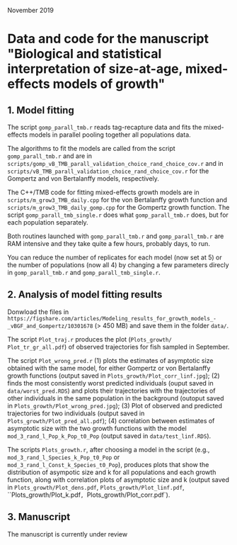November 2019
# Data and code for the manuscript "Biological and statistical interpretation of size-at-age, mixed-effects models of growth"


## 1. Model fitting

The script `gomp_parall_tmb.r` reads tag-recapture data and fits the mixed-effects models in parallel pooling together all populations data. 

The algorithms to fit the models are called from the script `gomp_parall_tmb.r` and are in `scripts/gomp_vB_TMB_parall_validation_choice_rand_choice_cov.r` and in `scripts/vB_TMB_parall_validation_choice_rand_choice_cov.r` for the Gompertz and von Bertalanffy models, respectively.

The C++/TMB  code for fitting mixed-effects growth models are in `scripts/m_grow3_TMB_daily.cpp` for the von Bertalanffy growth function and `scripts/m_grow3_TMB_daily_gomp.cpp` for the Gompertz growth function. The script `gomp_parall_tmb_single.r` does what `gomp_parall_tmb.r` does, but for each population separately. 

Both routines launched with `gomp_parall_tmb.r` and `gomp_parall_tmb.r` are RAM intensive and they take quite a few hours, probably days, to run. 

You can reduce the number of replicates for each model (now set at 5) or the number of populations (now all 4) by changing a few parameters direcly in `gomp_parall_tmb.r` and `gomp_parall_tmb_single.r`.

## 2. Analysis of model fitting results    

Donwload the files in `https://figshare.com/articles/Modeling_results_for_growth_models_-_vBGF_and_Gompertz/10301678` (> 450 MB) and save them in the folder `data/`.

The script `Plot_traj.r` produces the plot (`Plots_growth/ Plot_tr_gr_all.pdf`) of observed trajectories for fish sampled in September.   

The script `Plot_wrong_pred.r` (1) plots the estimates of asymptotic size obtained with the same model, for either Gompertz or von Bertalanffy growth functions (output saved in `Plots_growth/Plot_corr_linf.jpg`); (2) finds the most consistently worst predicted individuals (ouput saved in `data/worst_pred.RDS`) and plots their trajectories with the trajectories of other individuals in the same population in the background (outoput saved in `Plots_growth/Plot_wrong_pred.jpg`); (3) Plot of observed and predicted trajectories for two individuals (output saved in `Plots_growth/Plot_pred_all.pdf`); (4) correlation between estimates of asymptotic size with the two growth functions with the model `mod_3_rand_l_Pop_k_Pop_t0_Pop` (output saved in `data/test_linf.RDS`). 

The scripts `Plots_growth.r`, after choosing a model in the script (e.g., `mod_3_rand_l_Species_k_Pop_t0_Pop` or `mod_3_rand_l_Const_k_Species_t0_Pop`), produces plots that show the distribution of asympotic size and k for all populations and each growth function, along with correlation plots of asymptotic size and k (output saved in `Plots_growth/Plot_dens.pdf`, `Plots_growth/Plot_linf.pdf`, ``Plots_growth/Plot_k.pdf`, `Plots_growth/Plot_corr.pdf`).


## 3. Manuscript

The manuscript is currently under review 